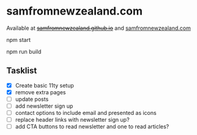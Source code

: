 # samfromnewzealand.com

Available at ~~[samfromnewzealand.github.io](https://samfromnewzealand.github.io)~~ and [samfromnewzealand.com](https://samfromnewzealand.com)

npm start

npm run build

## Tasklist
- [x] Create basic 11ty setup
- [x] remove extra pages
- [ ] update posts
- [ ] add newsletter sign up
- [ ] contact options to include email and presented as icons
- [ ] replace header links with newsletter sign up?
- [ ] add CTA buttons to read newsletter and one to read articles?